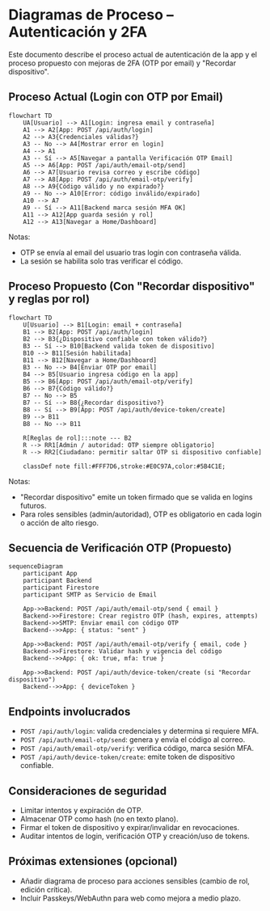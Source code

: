 # Diagramas de Proceso – Autenticación y 2FA

Este documento describe el proceso actual de autenticación de la app y el proceso propuesto con mejoras de 2FA (OTP por email) y "Recordar dispositivo".

## Proceso Actual (Login con OTP por Email)

```mermaid
flowchart TD
    UA[Usuario] --> A1[Login: ingresa email y contraseña]
    A1 --> A2[App: POST /api/auth/login]
    A2 --> A3{Credenciales válidas?}
    A3 -- No --> A4[Mostrar error en login]
    A4 --> A1
    A3 -- Sí --> A5[Navegar a pantalla Verificación OTP Email]
    A5 --> A6[App: POST /api/auth/email-otp/send]
    A6 --> A7[Usuario revisa correo y escribe código]
    A7 --> A8[App: POST /api/auth/email-otp/verify]
    A8 --> A9{Código válido y no expirado?}
    A9 -- No --> A10[Error: código inválido/expirado]
    A10 --> A7
    A9 -- Sí --> A11[Backend marca sesión MFA OK]
    A11 --> A12[App guarda sesión y rol]
    A12 --> A13[Navegar a Home/Dashboard]
```

Notas:
- OTP se envía al email del usuario tras login con contraseña válida.
- La sesión se habilita solo tras verificar el código.

## Proceso Propuesto (Con "Recordar dispositivo" y reglas por rol)

```mermaid
flowchart TD
    U[Usuario] --> B1[Login: email + contraseña]
    B1 --> B2[App: POST /api/auth/login]
    B2 --> B3{¿Dispositivo confiable con token válido?}
    B3 -- Sí --> B10[Backend valida token de dispositivo]
    B10 --> B11[Sesión habilitada]
    B11 --> B12[Navegar a Home/Dashboard]
    B3 -- No --> B4[Enviar OTP por email]
    B4 --> B5[Usuario ingresa código en la app]
    B5 --> B6[App: POST /api/auth/email-otp/verify]
    B6 --> B7{Código válido?}
    B7 -- No --> B5
    B7 -- Sí --> B8{¿Recordar dispositivo?}
    B8 -- Sí --> B9[App: POST /api/auth/device-token/create]
    B9 --> B11
    B8 -- No --> B11

    R[Reglas de rol]:::note --- B2
    R --> RR1[Admin / autoridad: OTP siempre obligatorio]
    R --> RR2[Ciudadano: permitir saltar OTP si dispositivo confiable]

    classDef note fill:#FFF7D6,stroke:#E0C97A,color:#5B4C1E;
```

Notas:
- "Recordar dispositivo" emite un token firmado que se valida en logins futuros.
- Para roles sensibles (admin/autoridad), OTP es obligatorio en cada login o acción de alto riesgo.

## Secuencia de Verificación OTP (Propuesto)

```mermaid
sequenceDiagram
    participant App
    participant Backend
    participant Firestore
    participant SMTP as Servicio de Email

    App->>Backend: POST /api/auth/email-otp/send { email }
    Backend->>Firestore: Crear registro OTP (hash, expires, attempts)
    Backend->>SMTP: Enviar email con código OTP
    Backend-->>App: { status: "sent" }

    App->>Backend: POST /api/auth/email-otp/verify { email, code }
    Backend->>Firestore: Validar hash y vigencia del código
    Backend-->>App: { ok: true, mfa: true }

    App->>Backend: POST /api/auth/device-token/create (si "Recordar dispositivo")
    Backend-->>App: { deviceToken }
```

## Endpoints involucrados
- `POST /api/auth/login`: valida credenciales y determina si requiere MFA.
- `POST /api/auth/email-otp/send`: genera y envía el código al correo.
- `POST /api/auth/email-otp/verify`: verifica código, marca sesión MFA.
- `POST /api/auth/device-token/create`: emite token de dispositivo confiable.

## Consideraciones de seguridad
- Limitar intentos y expiración de OTP.
- Almacenar OTP como hash (no en texto plano).
- Firmar el token de dispositivo y expirar/invalidar en revocaciones.
- Auditar intentos de login, verificación OTP y creación/uso de tokens.

## Próximas extensiones (opcional)
- Añadir diagrama de proceso para acciones sensibles (cambio de rol, edición crítica).
- Incluir Passkeys/WebAuthn para web como mejora a medio plazo.